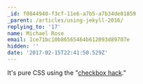 ```yaml
---
_id: f0844940-f3cf-11e6-a7b5-a7b34de01859
_parent: /articles/using-jekyll-2016/
replying_to: '17'
name: Michael Rose
email: 1ce71bc10b86565464b612093d89707e
hidden: ''
date: '2017-02-15T22:41:50.529Z'
---
```


It's pure CSS using the "[checkbox hack](https://css-tricks.com/the-checkbox-hack/)."

